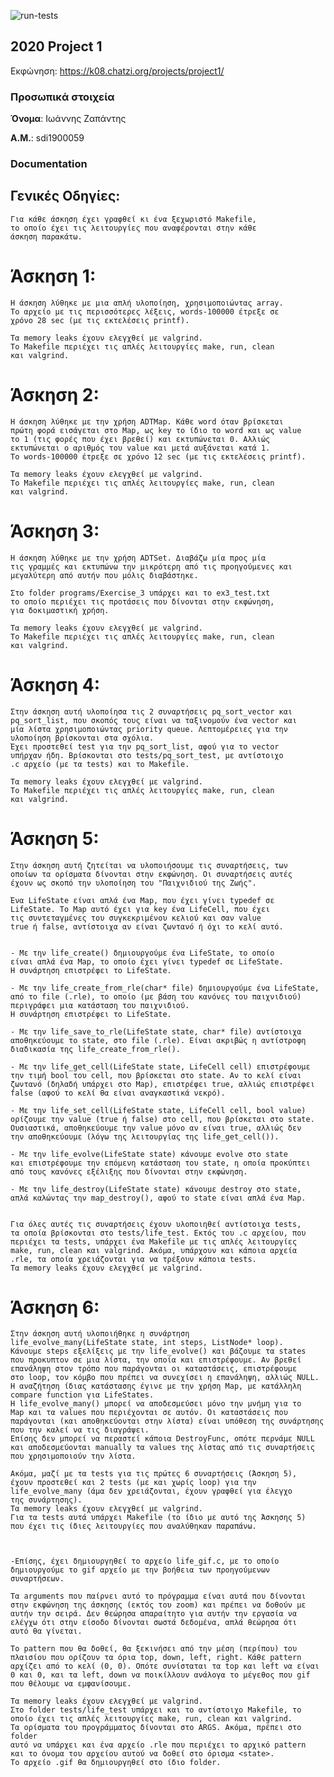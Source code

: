 ![run-tests](../../workflows/run-tests/badge.svg)

## 2020 Project 1

Εκφώνηση: https://k08.chatzi.org/projects/project1/


### Προσωπικά στοιχεία

__Όνομα__: Ιωάννης Ζαπάντης

__Α.Μ.__: sdi1900059


### Documentation


## Γενικές Οδηγίες:
    Για κάθε άσκηση έχει γραφθεί κι ένα ξεχωριστό Makefile,
    το οποίο έχει τις λειτουργίες που αναφέρονται στην κάθε
    άσκηση παρακάτω.



# Άσκηση 1:
    Η άσκηση λύθηκε με μια απλή υλοποίηση, χρησιμοποιώντας array.
    Το αρχείο με τις περισσότερες λέξεις, words-100000 έτρεξε σε
    χρόνο 28 sec (με τις εκτελέσεις printf).
    
    Τα memory leaks έχουν ελεγχθεί με valgrind.
    Το Makefile περιέχει τις απλές λειτουργίες make, run, clean
    και valgrind.


# Άσκηση 2:
    Η άσκηση λύθηκε με την χρήση ADTMap. Κάθε word όταν βρίσκεται
    πρώτη φορά εισάγεται στο Map, ως key το ίδιο το word και ως value
    το 1 (τις φορές που έχει βρεθεί) και εκτυπώνεται 0. Αλλιώς 
    εκτυπώνεται ο αριθμός του value και μετά αυξάνεται κατά 1.
    Το words-100000 έτρεξε σε χρόνο 12 sec (με τις εκτελέσεις printf).
    
    Τα memory leaks έχουν ελεγχθεί με valgrind.
    Το Makefile περιέχει τις απλές λειτουργίες make, run, clean
    και valgrind.


# Άσκηση 3:
    Η άσκηση λύθηκε με την χρήση ADTSet. Διαβάζω μία προς μία
    τις γραμμές και εκτυπώνω την μικρότερη από τις προηγούμενες και
    μεγαλύτερη από αυτήν που μόλις διαβάστηκε.

    Στο folder programs/Exercise_3 υπάρχει και το ex3_test.txt
    το οποίο περιέχει τις προτάσεις που δίνονται στην εκφώνηση,
    για δοκιμαστική χρήση.

    Τα memory leaks έχουν ελεγχθεί με valgrind.
    Το Makefile περιέχει τις απλές λειτουργίες make, run, clean
    και valgrind.


# Άσκηση 4:
    Στην άσκηση αυτή υλοποίησα τις 2 συναρτήσεις pq_sort_vector και
    pq_sort_list, που σκοπός τους είναι να ταξινομούν ένα vector και
    μία λίστα χρησιμοποιώντας priority queue. Λεπτομέρειες για την
    υλοποίηση βρίσκονται στα σχόλια.
    Έχει προστεθεί test για την pq_sort_list, αφού για το vector
    υπήρχαν ήδη. Βρίσκονται στο tests/pq_sort_test, με αντίστοιχο
    .c αρχείο (με τα tests) και το Makefile.
    
    Τα memory leaks έχουν ελεγχθεί με valgrind.
    Το Makefile περιέχει τις απλές λειτουργίες make, run, clean
    και valgrind.


# Άσκηση 5:
    Στην άσκηση αυτή ζητείται να υλοποιήσουμε τις συναρτήσεις, των
    οποίων τα ορίσματα δίνονται στην εκφώνηση. Οι συναρτήσεις αυτές
    έχουν ως σκοπό την υλοποίηση του "Παιχνιδιού της Ζωής".

    Ένα LifeState είναι απλά ένα Map, που έχει γίνει typedef σε
    LifeState. Το Map αυτό έχει για key ένα LifeCell, που έχει
    τις συντεταγμένες του συγκεκριμένου κελιού και σαν value
    true ή false, αντίστοιχα αν είναι ζωντανό ή όχι το κελί αυτό.


    - Με την life_create() δημιουργούμε ένα LifeState, το οποίο
    είναι απλά ένα Map, το οποίο έχει γίνει typedef σε LifeState.
    Η συνάρτηση επιστρέφει το LifeState.

    - Με την life_create_from_rle(char* file) δημιουργούμε ένα LifeState,
    από το file (.rle), το οποίο (με βάση του κανόνες του παιχνιδιού)
    περιγράφει μια κατάσταση του παιχνιδιού.
    Η συνάρτηση επιστρέφει το LifeState.

    - Με την life_save_to_rle(LifeState state, char* file) αντίστοιχα
    αποθηκεύουμε το state, στο file (.rle). Είναι ακριβώς η αντίστροφη
    διαδικασία της life_create_from_rle().

    - Με την life_get_cell(LifeState state, LifeCell cell) επιστρέφουμε
    την τιμή bool του cell, που βρίσκεται στο state. Αν το κελί είναι
    ζωντανό (δηλαδή υπάρχει στο Map), επιστρέφει true, αλλιώς επιστρέφει
    false (αφού το κελί θα είναι αναγκαστικά νεκρό).

    - Με την life_set_cell(LifeState state, LifeCell cell, bool value)
    ορίζουμε την value (true ή false) στο cell, που βρίσκεται στο state.
    Ουσιαστικά, αποθηκεύουμε την value μόνο αν είναι true, αλλιώς δεν
    την αποθηκεύουμε (λόγω της λειτουργίας της life_get_cell()).

    - Με την life_evolve(LifeState state) κάνουμε evolve στο state
    και επιστρέφουμε την επόμενη κατάσταση του state, η οποία προκύπτει
    από τους κανόνες εξέλιξης που δίνονται στην εκφώνηση.

    - Με την life_destroy(LifeState state) κάνουμε destroy στο state,
    απλά καλώντας την map_destroy(), αφού το state είναι απλά ένα Map.


    Για όλες αυτές τις συναρτήσεις έχουν υλοποιηθεί αντίστοιχα tests,
    τα οποία βρίσκονται στο tests/life_test. Εκτός του .c αρχείου, που
    περιέχει τα tests, υπάρχει ένα Makefile με τις απλές λειτουργίες
    make, run, clean και valgrind. Ακόμα, υπάρχουν και κάποια αρχεία
    .rle, τα οποία χρειάζονται για να τρέξουν κάποια tests.
    Τα memory leaks έχουν ελεγχθεί με valgrind.


# Άσκηση 6:
    Στην άσκηση αυτή υλοποιήθηκε η συνάρτηση
    life_evolve_many(LifeState state, int steps, ListNode* loop).
    Κάνουμε steps εξελίξεις με την life_evolve() και βάζουμε τα states
    που προκυπτον σε μια λίστα, την οποία και επιστρέφουμε. Αν βρεθεί
    επανάληψη στον τρόπο που παράγονται οι καταστάσεις, επιστρέφουμε
    στο loop, τον κόμβο που πρέπει να συνεχίσει η επανάληψη, αλλιώς NULL.
    Η αναζήτηση ίδιας κατάστασης έγινε με την χρήση Map, με κατάλληλη
    compare function για LifeStates.
    Η life_evolve_many() μπορεί να αποδεσμεύσει μόνο την μνήμη για το
    Map και τα values που περιέχονται σε αυτόν. Οι καταστάσεις που
    παράγονται (και αποθηκεύονται στην λίστα) είναι υπόθεση της συνάρτησης
    που την καλεί να τις διαγράψει.
    Επίσης δεν μπορεί να περαστεί κάποια DestroyFunc, οπότε περνάμε NULL
    και αποδεσμεύονται manually τα values της λίστας από τις συναρτήσεις
    που χρησιμοποιούν την λίστα.

    Ακόμα, μαζί με τα tests για τις πρώτες 6 συναρτήσεις (Άσκηση 5),
    έχουν προστεθεί και 2 tests (με και χωρίς loop) για την
    life_evolve_many (άμα δεν χρειάζονται, έχουν γραφθεί για έλεγχο
    της συνάρτησης).
    Τα memory leaks έχουν ελεγχθεί με valgrind.
    Για τα tests αυτά υπάρχει Makefile (το ίδιο με αυτό της Άσκησης 5)
    που έχει τις ίδιες λειτουργίες που αναλύθηκαν παραπάνω.



    -Επίσης, έχει δημιουργηθεί το αρχείο life_gif.c, με το οποίο
    δημιουργούμε το gif αρχείο με την βοήθεια των προηγούμενων
    συναρτήσεων.

    Τα arguments που παίρνει αυτό το πρόγραμμα είναι αυτά που δίνονται
    στην εκφώνηση της άσκησης (εκτός του zoom) και πρέπει να δοθούν με
    αυτήν την σειρά. Δεν θεώρησα απαραίτητο για αυτήν την εργασία να
    ελέγχω ότι στην είσοδο δίνονται σωστά δεδομένα, απλά θεώρησα ότι
    αυτό θα γίνεται.

    Το pattern που θα δοθεί, θα ξεκινήσει από την μέση (περίπου) του
    πλαισίου που ορίζουν τα όρια top, down, left, right. Κάθε pattern
    αρχίζει από το κελί (0, 0). Οπότε συνίσταται τα top και left να είναι
    0 και 0, και τα left, down να ποικίλλουν ανάλογα το μέγεθος που gif
    που θέλουμε να εμφανίσουμε. 

    Τα memory leaks έχουν ελεγχθεί με valgrind.
    Στο folder tests/life_test υπάρχει και το αντίστοιχο Makefile, το
    οποίο έχει τις απλές λειτουργίες make, run, clean και valgrind.
    Τα ορίσματα του προγράμματος δίνονται στο ARGS. Ακόμα, πρέπει στο folder
    αυτό να υπάρχει και ένα αρχείο .rle που περιέχει το αρχικό pattern
    και το όνομα του αρχείου αυτού να δοθεί στο όρισμα <state>.
    To αρχείο .gif θα δημιουργηθεί στο ίδιο folder.
